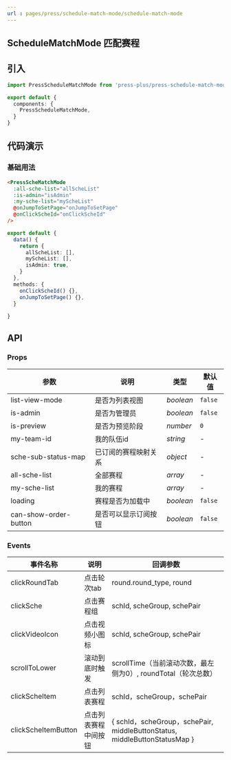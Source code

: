 ```yaml
---
url : pages/press/schedule-match-mode/schedule-match-mode
---
```


## ScheduleMatchMode 匹配赛程


## 引入

```ts
import PressScheduleMatchMode from 'press-plus/press-schedule-match-mode/press-schedule-match-mode';

export default {
  components: {
    PressScheduleMatchMode,
  }
}
```

## 代码演示

### 基础用法

```html
<PressScheMatchMode
  :all-sche-list="allScheList"
  :is-admin="isAdmin"
  :my-sche-list="myScheList"
  @onJumpToSetPage="onJumpToSetPage"
  @onClickScheId="onClickScheId"
/>
```


```ts
export default {
  data() {
    return {
      allScheList: [],
      myScheList: [],
      isAdmin: true,
    }
  },
  methods: {
    onClickScheId() {},
    onJumpToSetPage() {},
  }
  
}
```

## API

### Props

| 参数                  | 说明                 | 类型      | 默认值  |
| --------------------- | -------------------- | --------- | ------- |
| list-view-mode        | 是否为列表视图       | _boolean_ | `false` |
| is-admin              | 是否为管理员         | _boolean_ | `false` |
| is-preview            | 是否为预览阶段       | _number_  | `0`     |
| my-team-id            | 我的队伍id           | _string_  | -       |
| sche-sub-status-map   | 已订阅的赛程映射关系 | _object_  | -       |
| all-sche-list         | 全部赛程             | _array_   | -       |
| my-sche-list          | 我的赛程             | _array_   | -       |
| loading               | 赛程是否为加载中     | _boolean_ | `false` |
| can-show-order-button | 是否可以显示订阅按钮 | _boolean_ | `false` |



### Events

| 事件名称            | 说明                 | 回调参数                                                                  |
| ------------------- | -------------------- | ------------------------------------------------------------------------- |
| clickRoundTab       | 点击轮次tab          | round.round_type, round                                                   |
| clickSche           | 点击赛程组           | schId, scheGroup, schePair                                                |
| clickVideoIcon      | 点击视频小图标       | schId, scheGroup, schePair                                                |
| scrollToLower       | 滚动到底时触发       | scrollTime（当前滚动次数，最左侧为0）, roundTotal（轮次总数）             |
| clickScheItem       | 点击列表赛程         | schId，scheGroup，schePair                                                |
| clickScheItemButton | 点击列表赛程中间按钮 | { schId，scheGroup，schePair, middleButtonStatus, middleButtonStatusMap } |

